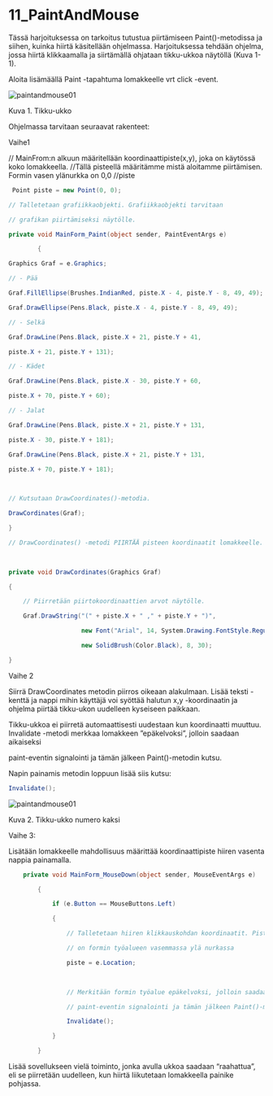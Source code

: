 # 11_PaintAndMouse

Tässä harjoituksessa on tarkoitus tutustua piirtämiseen Paint()-metodissa ja siihen, kuinka hiirtä käsitellään ohjelmassa. Harjoituksessa tehdään  ohjelma, jossa hiirtä klikkaamalla ja siirtämällä ohjataan tikku-ukkoa näytöllä (Kuva 1-1). 

Aloita lisämäällä Paint -tapahtuma lomakkeelle vrt click -event. 

  ![paintandmouse01](https://github.com/Gradia-Ohjelmistokehitys-k2022/graafiset-kayttoliittymat-pohja/blob/main/11_PointAndMouse/kuvat/PaintAndMouse01.png)
  
  Kuva 1. Tikku-ukko 
  

Ohjelmassa tarvitaan seuraavat rakenteet: 

Vaihe1 

// MainFrom:n alkuun määritellään koordinaattipiste(x,y), joka on käytössä koko lomakkeella. //Tällä pisteellä määritämme mistä aloitamme piirtämisen. Formin vasen ylänurkka on 0,0 //piste  

  
```c#
 Point piste = new Point(0, 0); 

// Talletetaan grafiikkaobjekti. Grafiikkaobjekti tarvitaan 

// grafikan piirtämiseksi näytölle. 

private void MainForm_Paint(object sender, PaintEventArgs e) 

        { 

Graphics Graf = e.Graphics; 

// - Pää 

Graf.FillEllipse(Brushes.IndianRed, piste.X - 4, piste.Y - 8, 49, 49); 

Graf.DrawEllipse(Pens.Black, piste.X - 4, piste.Y - 8, 49, 49); 

// - Selkä 

Graf.DrawLine(Pens.Black, piste.X + 21, piste.Y + 41, 

piste.X + 21, piste.Y + 131); 

// - Kädet 

Graf.DrawLine(Pens.Black, piste.X - 30, piste.Y + 60, 

piste.X + 70, piste.Y + 60); 

// - Jalat 

Graf.DrawLine(Pens.Black, piste.X + 21, piste.Y + 131, 

piste.X - 30, piste.Y + 181); 

Graf.DrawLine(Pens.Black, piste.X + 21, piste.Y + 131, 

piste.X + 70, piste.Y + 181); 

  

// Kutsutaan DrawCoordinates()-metodia. 

DrawCordinates(Graf); 

} 

// DrawCoordinates() -metodi PIIRTÄÄ pisteen koordinaatit lomakkeelle.  

  

private void DrawCordinates(Graphics Graf) 

{ 

    // Piirretään piirtokoordinaattien arvot näytölle. 

    Graf.DrawString("(" + piste.X + " ," + piste.Y + ")", 

                    new Font("Arial", 14, System.Drawing.FontStyle.Regular), 

                    new SolidBrush(Color.Black), 8, 30); 

} 
```
  
Vaihe 2 

Siirrä DrawCoordinates metodin piirros oikeaan alakulmaan. Lisää teksti -kenttä ja nappi mihin käyttäjä voi syöttää halutun x,y -koordinaatin ja ohjelma piirtää tikku-ukon uudelleen kyseiseen paikkaan. 


Tikku-ukkoa ei piirretä automaattisesti uudestaan kun koordinaatti muuttuu. Invalidate -metodi merkkaa lomakkeen ”epäkelvoksi”, jolloin saadaan aikaiseksi 

paint-eventin signalointi ja tämän jälkeen Paint()-metodin kutsu. 

Napin painamis metodin loppuun lisää siis kutsu: 
```c#
Invalidate(); 
```

![paintandmouse01](https://github.com/Gradia-Ohjelmistokehitys-k2022/graafiset-kayttoliittymat-pohja/blob/main/11_PointAndMouse/kuvat/PaintAndMouse02.png)

Kuva 2. Tikku-ukko numero kaksi

Vaihe 3: 

Lisätään lomakkeelle mahdollisuus määrittää koordinaattipiste hiiren vasenta nappia painamalla. 

  
```c#
    private void MainForm_MouseDown(object sender, MouseEventArgs e) 

        {  

            if (e.Button == MouseButtons.Left) 

            { 

                // Talletetaan hiiren klikkauskohdan koordinaatit. Piste (0, 0) 

                // on formin työalueen vasemmassa ylä nurkassa 

                piste = e.Location; 

  

                // Merkitään formin työalue epäkelvoksi, jolloin saadaan aikaiseksi 

                // paint-eventin signalointi ja tämän jälkeen Paint()-metodin kutsu. 

                Invalidate(); 

            }  

        } 
```
Lisää sovellukseen vielä toiminto, jonka avulla ukkoa saadaan “raahattua”, eli se piirretään uudelleen, kun hiirtä liikutetaan lomakkeella painike pohjassa. 

 
